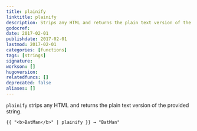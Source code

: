 ```yaml
---
title: plainify
linktitle: plainify
description: Strips any HTML and returns the plain text version of the provided string.
godocref:
date: 2017-02-01
publishdate: 2017-02-01
lastmod: 2017-02-01
categories: [functions]
tags: [strings]
signature:
workson: []
hugoversion:
relatedfuncs: []
deprecated: false
aliases: []
---
```


`plainify` strips any HTML and returns the plain text version of the provided string.

```
{{ "<b>BatMan</b>" | plainify }} → "BatMan"
```
